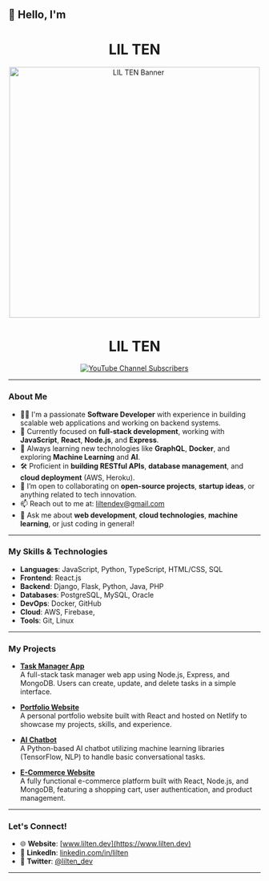 ## 👋 Hello, I'm <h1 align="center">LIL TEN</h1>

<p align="center">
  <img src="https://github.com/Lil-Ten/img/blob/main/liltenportada.png" alt="LIL TEN Banner" width="500" />
</p>

<h1 align="center">LIL TEN</h1>

<p align="center">
  <a href="https://www.youtube.com/@lilten8710" target="_blank">
    <img alt="YouTube Channel Subscribers" src="https://img.shields.io/youtube/channel/subscribers/UCnDKa6l84wewsTkxsuze84A?style=social">
  </a>
</p>

---

### About Me
- 👨‍💻 I'm a passionate **Software Developer** with experience in building scalable web applications and working on backend systems.
- 🔭 Currently focused on **full-stack development**, working with **JavaScript**, **React**, **Node.js**, and **Express**.
- 🌱 Always learning new technologies like **GraphQL**, **Docker**, and exploring **Machine Learning** and **AI**.
- 🛠️ Proficient in **building RESTful APIs**, **database management**, and **cloud deployment** (AWS, Heroku).
- 👯 I’m open to collaborating on **open-source projects**, **startup ideas**, or anything related to tech innovation.
- 📫 Reach out to me at: [liltendev@gmail.com](mailto:liltendev@gmail.com)
- 💬 Ask me about **web development**, **cloud technologies**, **machine learning**, or just coding in general!

---

### My Skills & Technologies
- **Languages**: JavaScript, Python, TypeScript, HTML/CSS, SQL
- **Frontend**: React.js
- **Backend**:  Django, Flask, Python, Java, PHP
- **Databases**: PostgreSQL, MySQL, Oracle
- **DevOps**: Docker,  GitHub
- **Cloud**: AWS, Firebase,
- **Tools**: Git, Linux

---

### My Projects
- **[Task Manager App](https://github.com/Lil-Ten/task-manager)**  
  A full-stack task manager web app using Node.js, Express, and MongoDB. Users can create, update, and delete tasks in a simple interface.

- **[Portfolio Website](https://github.com/Lil-Ten/portfolio)**  
  A personal portfolio website built with React and hosted on Netlify to showcase my projects, skills, and experience.

- **[AI Chatbot](https://github.com/Lil-Ten/ai-chatbot)**  
  A Python-based AI chatbot utilizing machine learning libraries (TensorFlow, NLP) to handle basic conversational tasks.

- **[E-Commerce Website](https://github.com/Lil-Ten/e-commerce-site)**  
  A fully functional e-commerce platform built with React, Node.js, and MongoDB, featuring a shopping cart, user authentication, and product management.

---

### Let's Connect!
- 🌐 **Website**: [www.lilten.dev](https://www.lilten.dev)
- 💼 **LinkedIn**: [linkedin.com/in/lilten](https://linkedin.com/in/lilten)
- 📱 **Twitter**: [@lilten_dev](https://twitter.com/lilten_dev)

---

<!--
**Lil-Ten/Lil-Ten** is a ✨ _special_ ✨ repository because its `README.md` (this file) appears on your GitHub profile.

Here are some ideas to get you started:

- 🔭 I’m currently working on ...
- 🌱 I’m currently learning ...
- 👯 I’m looking to collaborate on ...
- 🤔 I’m looking for help with ...
- 💬 Ask me about ...
- 📫 How to reach me: ...
- 😄 Pronouns: ...
- ⚡ Fun fact: ...
-->


